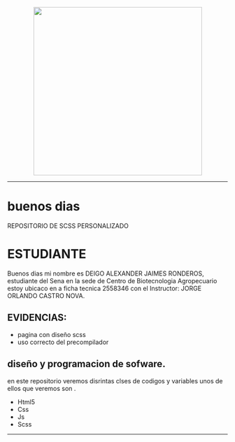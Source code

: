 <p align="center">
<img src="https://www.hostingplus.lat/wp-content/uploads/2021/03/desktop-source-code-and-wallpaper-by-computer-language-with-coding-and-programming.jpg" width="385">
</p>

---

# buenos dias

REPOSITORIO DE SCSS PERSONALIZADO 

#  ESTUDIANTE


Buenos dias mi nombre es DEIGO ALEXANDER JAIMES RONDEROS, estudiante del Sena en la sede de Centro de Biotecnologia Agropecuario estoy ubicaco en a ficha tecnica 2558346 con el Instructor: JORGE ORLANDO CASTRO NOVA.


##  EVIDENCIAS: 

* pagina con diseño scss
* uso correcto del precompilador 

##  diseño y programacion de sofware. 

en este repositorio veremos disrintas clses de codigos y variables unos de ellos que veremos son .
* Html5
* Css
* Js
* Scss

---

